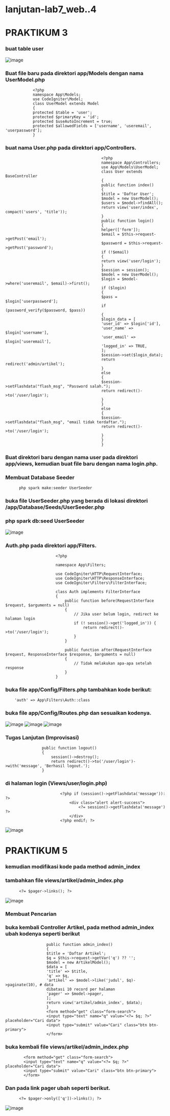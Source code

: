 # lanjutan-lab7_web..4

# PRAKTIKUM 3
### buat table user
![image](https://github.com/user-attachments/assets/ceffb2a4-e1e9-4e23-bd95-b9cf0d6a62af)

### Buat file baru pada direktori app/Models dengan nama UserModel.php
                <?php
                namespace App\Models;
                use CodeIgniter\Model;
                class UserModel extends Model
                {
                protected $table = 'user';
                protected $primaryKey = 'id';
                protected $useAutoIncrement = true;
                protected $allowedFields = ['username', 'useremail', 'userpassword'];
                }

### buat nama User.php pada direktori app/Controllers.
                                              <?php
                                              namespace App\Controllers;
                                              use App\Models\UserModel;
                                              class User extends BaseController
                                              {
                                              public function index()
                                              {
                                              $title = 'Daftar User';
                                              $model = new UserModel();
                                              $users = $model->findAll();
                                              return view('user/index', compact('users', 'title'));
                                              }
                                              public function login()
                                              {
                                              helper(['form']);
                                              $email = $this->request->getPost('email');
                                              $password = $this->request->getPost('password');
                                              if (!$email)
                                              {
                                              return view('user/login');
                                              }
                                              $session = session();
                                              $model = new UserModel();
                                              $login = $model->where('useremail', $email)->first();
                                              if ($login)
                                              {
                                              $pass = $login['userpassword'];
                                              if (password_verify($password, $pass))
                                              {
                                              $login_data = [
                                              'user_id' => $login['id'],
                                              'user_name' => $login['username'],
                                              'user_email' => $login['useremail'],
                                              'logged_in' => TRUE,
                                              ];
                                              $session->set($login_data);
                                              return redirect('admin/artikel');
                                              }
                                              else
                                              {
                                              $session->setFlashdata("flash_msg", "Password salah.");
                                              return redirect()->to('/user/login');
                                              }
                                              }
                                              else
                                              {
                                              $session->setFlashdata("flash_msg", "email tidak terdaftar.");
                                              return redirect()->to('/user/login');
                                              }
                                              }
                                              }

###  Buat direktori baru dengan nama user pada direktori app/views, kemudian buat file baru dengan nama login.php.
### Membuat Database Seeder 
          php spark make:seeder UserSeeder


### buka file UserSeeder.php yang berada di lokasi direktori /app/Database/Seeds/UserSeeder.php
### php spark db:seed UserSeeder

![image](https://github.com/user-attachments/assets/8fb64c3c-e194-45ea-9efb-f633f2bc9577)

### Auth.php pada direktori app/Filters.
                          <?php
                          
                          namespace App\Filters;
                          
                          use CodeIgniter\HTTP\RequestInterface;
                          use CodeIgniter\HTTP\ResponseInterface;
                          use CodeIgniter\Filters\FilterInterface;
                          
                          class Auth implements FilterInterface
                          {
                              public function before(RequestInterface $request, $arguments = null)
                              {
                                  // Jika user belum login, redirect ke halaman login
                                  if (! session()->get('logged_in')) {
                                      return redirect()->to('/user/login');
                                  }
                              }
                          
                              public function after(RequestInterface $request, ResponseInterface $response, $arguments = null)
                              {
                                  // Tidak melakukan apa-apa setelah response
                              }
                          }


### buka file app/Config/Filters.php tambahkan kode berikut:
        'auth' => App\Filters\Auth::class
### buka file app/Config/Routes.php dan sesuaikan kodenya.
![image](https://github.com/user-attachments/assets/75601b1d-9bfa-4034-91aa-a6c17a5c7692)
![image](https://github.com/user-attachments/assets/6b842180-fccc-4d9f-ae6c-97f681c607d8)
![image](https://github.com/user-attachments/assets/332bae95-8f54-467b-8bb5-7b6776e5cfc0)

### Tugas Lanjutan (Improvisasi)
                    public function logout()
                    {
                        session()->destroy();
                        return redirect()->to('/user/login')->with('message', 'Berhasil logout.');
                    }

### di halaman login (Views/user/login.php)
                            <?php if (session()->getFlashdata('message')): ?>
                                <div class="alert alert-success">
                                    <?= session()->getFlashdata('message') ?>
                                </div>
                            <?php endif; ?>

![image](https://github.com/user-attachments/assets/7d2e71b2-10f7-42b6-ac3f-a1f5042f17a4)



# PRAKTIKUM 5

### kemudian modifikasi kode pada method admin_index
### tambahkan file views/artikel/admin_index.php
          <?= $pager->links(); ?>
![image](https://github.com/user-attachments/assets/209c391b-9521-4bc0-ae57-e7673aa780ce)

### Membuat Pencarian
### buka kembali Controller Artikel, pada method admin_index ubah kodenya seperti berikut
                      public function admin_index()
                      {
                      $title = 'Daftar Artikel';
                      $q = $this->request->getVar('q') ?? '';
                      $model = new ArtikelModel();
                      $data = [
                      'title' => $title,
                      'q' => $q,
                      'artikel' => $model->like('judul', $q)->paginate(10), # data
                      dibatasi 10 record per halaman
                      'pager' => $model->pager,
                      ];
                      return view('artikel/admin_index', $data);
                      }
                      <form method="get" class="form-search">
                      <input type="text" name="q" value="<?= $q; ?>" placeholder="Cari data">
                      <input type="submit" value="Cari" class="btn btn-primary">
                      </form>

### buka kembali file views/artikel/admin_index.php
            <form method="get" class="form-search">
            <input type="text" name="q" value="<?= $q; ?>" placeholder="Cari data">
            <input type="submit" value="Cari" class="btn btn-primary">
            </form>

### Dan pada link pager ubah seperti berikut.
          <?= $pager->only(['q'])->links(); ?>

![image](https://github.com/user-attachments/assets/ee286eb8-c4b2-4f86-8646-28113f3386e0)



                                                                                            
                                              
